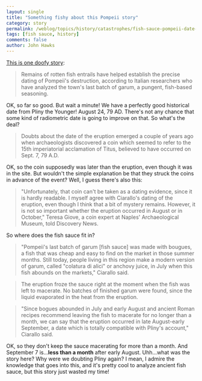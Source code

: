 ```yaml
---
layout: single 
title: "Something fishy about this Pompeii story" 
category: story
permalink: /weblog/topics/history/catastrophes/fish-sauce-pompeii-date-2008.html
tags: [fish sauce, history] 
comments: false 
author: John Hawks 
---
```


<a href="http://www.msnbc.msn.com/id/26947215/">This is one doofy story</a>: 

<blockquote>Remains of rotten fish entrails have helped establish the precise dating of Pompeii's destruction, according to Italian researchers who have analyzed the town's last batch of garum, a pungent, fish-based seasoning.</blockquote>

OK, so far so good. But wait a minute! We have a perfectly good historical date from Pliny the Younger! August 24, 79 AD. There's not any chance that some kind of radiometric date is going to improve on that. So what's the deal?

<blockquote>Doubts about the date of the eruption emerged a couple of years ago when archaeologists discovered a coin which seemed to refer to the 15th imperiatorial acclamation of Titus, believed to have occurred on Sept. 7, 79 A.D.</blockquote>

OK, so the coin supposedly was later than the eruption, even though it was in the site. But wouldn't the simple explanation be that they struck the coins in advance of the event? Well, I guess there's also this: 

<blockquote>"Unfortunately, that coin can't be taken as a dating evidence, since it is hardly readable. I myself agree with Ciarallo's dating of the eruption, even though I think that a bit of mystery remains. However, it is not so important whether the eruption occurred in August or in October," Teresa Giove, a coin expert at Naples' Archaeological Museum, told Discovery News.</blockquote>

So where does the fish sauce fit in?

<blockquote>"Pompeii's last batch of garum [fish sauce] was made with bougues, a fish that was cheap and easy to find on the market in those summer months. Still today, people living in this region make a modern version of garum, called "colatura di alici" or anchovy juice, in July when this fish abounds on the markets," Ciarallo said.</blockquote>

<blockquote>The eruption froze the sauce right at the moment when the fish was left to macerate. No batches of finished garum were found, since the liquid evaporated in the heat from the eruption.</blockquote>

<blockquote>"Since bogues abounded in July and early August and ancient Roman recipes recommend leaving the fish to macerate for no longer than a month, we can say that the eruption occurred in late August-early September, a date which is totally compatible with Pliny's account," Ciarallo said.</blockquote>

OK, so they don't keep the sauce macerating for more than a month. And September 7 is...<b>less than a month</b> after early August. Uhh...what was the story here? Why were we doubting Pliny again? I mean, I admire the knowledge that goes into this, and it's pretty cool to analyze ancient fish sauce, but this story just wasted my time!

